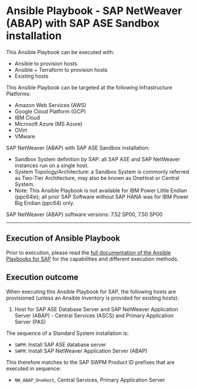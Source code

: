 # Ansible Playbook - SAP NetWeaver (ABAP) with SAP ASE Sandbox installation

This Ansible Playbook can be executed with:
- Ansible to provision hosts
- Ansible + Terraform to provision hosts
- Existing hosts

This Ansible Playbook can be targeted at the following Infrastructure Platforms:
- Amazon Web Services (AWS)
- Google Cloud Platform (GCP)
- IBM Cloud
- Microsoft Azure (MS Azure)
- OVirt
- VMware

SAP NetWeaver (ABAP) with SAP ASE Sandbox installation:
- Sandbox System definition by SAP: all SAP ASE and SAP NetWeaver instances run on a single host.
- System Topology/Architecture: a Sandbox System is commonly referred as Two-Tier Architecture, may also be known as OneHost or Central System.
- Note: This Ansible Playbook is not available for IBM Power Little Endian (ppc64le); all prior SAP Software without SAP HANA was for IBM Power Big Endian (ppc64) only.

SAP NetWeaver (ABAP) software versions:
7.52 SP00, 7.50 SP00

---

## Execution of Ansible Playbook

Prior to execution, please read the [full documentation of the Ansible Playbooks for SAP](../../docs/README.md) for the capabilities and different execution methods.

## Execution outcome

When executing this Ansible Playbook for SAP, the following hosts are provisioned (unless an Ansible Inventory is provided for existing hosts):
1. Host for SAP ASE Database Server and SAP NetWeaver Application Server (ABAP) - Central Services (ASCS) and Primary Application Server (PAS)

The sequence of a Standard System installation is:
- `SWPM`: Install SAP ASE database server
- `SWPM`: Install SAP NetWeaver Application Server (ABAP)

This therefore matches to the SAP SWPM Product ID prefixes that are executed in sequence:
- `NW_ABAP_OneHost`, Central Services, Primary Application Server
